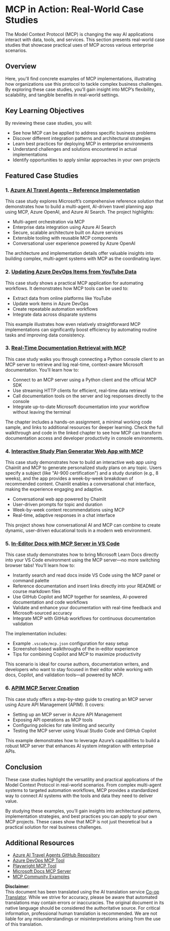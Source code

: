 <!--
CO_OP_TRANSLATOR_METADATA:
{
  "original_hash": "6940b1e931e51821b219aa9dcfe8c4ee",
  "translation_date": "2025-06-23T10:56:17+00:00",
  "source_file": "09-CaseStudy/README.md",
  "language_code": "en"
}
-->
# MCP in Action: Real-World Case Studies 

The Model Context Protocol (MCP) is changing the way AI applications interact with data, tools, and services. This section presents real-world case studies that showcase practical uses of MCP across various enterprise scenarios.

## Overview

Here, you'll find concrete examples of MCP implementations, illustrating how organizations use this protocol to tackle complex business challenges. By exploring these case studies, you’ll gain insight into MCP’s flexibility, scalability, and tangible benefits in real-world settings.

## Key Learning Objectives

By reviewing these case studies, you will:

- See how MCP can be applied to address specific business problems
- Discover different integration patterns and architectural strategies
- Learn best practices for deploying MCP in enterprise environments
- Understand challenges and solutions encountered in actual implementations
- Identify opportunities to apply similar approaches in your own projects

## Featured Case Studies

### 1. [Azure AI Travel Agents – Reference Implementation](./travelagentsample.md)

This case study explores Microsoft’s comprehensive reference solution that demonstrates how to build a multi-agent, AI-driven travel planning app using MCP, Azure OpenAI, and Azure AI Search. The project highlights:

- Multi-agent orchestration via MCP
- Enterprise data integration using Azure AI Search
- Secure, scalable architecture built on Azure services
- Extensible tooling with reusable MCP components
- Conversational user experience powered by Azure OpenAI

The architecture and implementation details offer valuable insights into building complex, multi-agent systems with MCP as the coordinating layer.

### 2. [Updating Azure DevOps Items from YouTube Data](./UpdateADOItemsFromYT.md)

This case study shows a practical MCP application for automating workflows. It demonstrates how MCP tools can be used to:

- Extract data from online platforms like YouTube
- Update work items in Azure DevOps
- Create repeatable automation workflows
- Integrate data across disparate systems

This example illustrates how even relatively straightforward MCP implementations can significantly boost efficiency by automating routine tasks and improving data consistency.

### 3. [Real-Time Documentation Retrieval with MCP](./docs-mcp/README.md)

This case study walks you through connecting a Python console client to an MCP server to retrieve and log real-time, context-aware Microsoft documentation. You’ll learn how to:

- Connect to an MCP server using a Python client and the official MCP SDK
- Use streaming HTTP clients for efficient, real-time data retrieval
- Call documentation tools on the server and log responses directly to the console
- Integrate up-to-date Microsoft documentation into your workflow without leaving the terminal

The chapter includes a hands-on assignment, a minimal working code sample, and links to additional resources for deeper learning. Check the full walkthrough and code in the linked chapter to see how MCP can transform documentation access and developer productivity in console environments.

### 4. [Interactive Study Plan Generator Web App with MCP](./docs-mcp/README.md)

This case study demonstrates how to build an interactive web app using Chainlit and MCP to generate personalized study plans on any topic. Users specify a subject (like "AI-900 certification") and a study duration (e.g., 8 weeks), and the app provides a week-by-week breakdown of recommended content. Chainlit enables a conversational chat interface, making the experience engaging and adaptive.

- Conversational web app powered by Chainlit
- User-driven prompts for topic and duration
- Week-by-week content recommendations using MCP
- Real-time, adaptive responses in a chat interface

This project shows how conversational AI and MCP can combine to create dynamic, user-driven educational tools in a modern web environment.

### 5. [In-Editor Docs with MCP Server in VS Code](./docs-mcp/README.md)

This case study demonstrates how to bring Microsoft Learn Docs directly into your VS Code environment using the MCP server—no more switching browser tabs! You’ll learn how to:

- Instantly search and read docs inside VS Code using the MCP panel or command palette
- Reference documentation and insert links directly into your README or course markdown files
- Use GitHub Copilot and MCP together for seamless, AI-powered documentation and code workflows
- Validate and enhance your documentation with real-time feedback and Microsoft-sourced accuracy
- Integrate MCP with GitHub workflows for continuous documentation validation

The implementation includes:
- Example `.vscode/mcp.json` configuration for easy setup
- Screenshot-based walkthroughs of the in-editor experience
- Tips for combining Copilot and MCP to maximize productivity

This scenario is ideal for course authors, documentation writers, and developers who want to stay focused in their editor while working with docs, Copilot, and validation tools—all powered by MCP.

### 6. [APIM MCP Server Creation](./apimsample.md)

This case study offers a step-by-step guide to creating an MCP server using Azure API Management (APIM). It covers:

- Setting up an MCP server in Azure API Management
- Exposing API operations as MCP tools
- Configuring policies for rate limiting and security
- Testing the MCP server using Visual Studio Code and GitHub Copilot

This example demonstrates how to leverage Azure’s capabilities to build a robust MCP server that enhances AI system integration with enterprise APIs.

## Conclusion

These case studies highlight the versatility and practical applications of the Model Context Protocol in real-world scenarios. From complex multi-agent systems to targeted automation workflows, MCP provides a standardized way to connect AI systems with the tools and data they need to deliver value.

By studying these examples, you’ll gain insights into architectural patterns, implementation strategies, and best practices you can apply to your own MCP projects. These cases show that MCP is not just theoretical but a practical solution for real business challenges.

## Additional Resources

- [Azure AI Travel Agents GitHub Repository](https://github.com/Azure-Samples/azure-ai-travel-agents)
- [Azure DevOps MCP Tool](https://github.com/microsoft/azure-devops-mcp)
- [Playwright MCP Tool](https://github.com/microsoft/playwright-mcp)
- [Microsoft Docs MCP Server](https://github.com/MicrosoftDocs/mcp)
- [MCP Community Examples](https://github.com/microsoft/mcp)

**Disclaimer**:  
This document has been translated using the AI translation service [Co-op Translator](https://github.com/Azure/co-op-translator). While we strive for accuracy, please be aware that automated translations may contain errors or inaccuracies. The original document in its native language should be considered the authoritative source. For critical information, professional human translation is recommended. We are not liable for any misunderstandings or misinterpretations arising from the use of this translation.